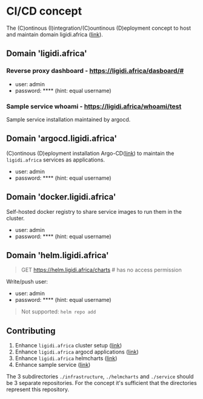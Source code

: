 # CI/CD concept 

The (C)ontinous (I)integration/(C)ountinous (D)eployment concept 
to host and maintain domain ligidi.africa ([link](https://ligidi.africa)).

## Domain 'ligidi.africa'

### Reverse proxy dashboard - https://ligidi.africa/dasboard/#

* user: admin
* password: **** (hint: equal username)

### Sample service whoami - https://ligidi.africa/whoami/test

Sample service installation maintained by argocd.

## Domain 'argocd.ligidi.africa'

(C)ontinous (D)eployment installation Argo-CD([link](https://argo-cd.readthedocs.io/en/stable/))
to maintain the `ligidi.africa` services as applications.

* user: admin
* password: **** (hint: equal username)

## Domain 'docker.ligidi.africa'

Self-hosted docker registry to share service images to run them in the cluster.

* user: admin
* password: **** (hint: equal username)

## Domain 'helm.ligidi.africa'

> GET https://helm.ligidi.africa/charts # has no access permission 

Write/push user: 
* user: admin
* password: **** (hint: equal username)

> Not supported: `helm repo add`  

## Contributing

1. Enhance `ligidi.africa` cluster setup ([link](./infrastructure))
2. Enhance `ligidi.africa` argocd applications ([link](./infrastructure/argocd))    
3. Enhance `ligidi.africa` helmcharts ([link](./helmcharts))
4. Enhance sample service ([link](./service))

The 3 subdirectories `./infrastructure`, `./helmcharts` and `./service` 
should be 3 separate repositories. For the concept it's sufficient
that the directories represent this repository.